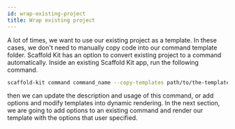 ```yaml
---
id: wrap-existing-project
title: Wrap existing project
---
```


A lot of times, we want to use our existing project as a template. In these
cases, we don't need to manually copy code into our command template folder.
Scaffold Kit has an option to convert existing project to a command
automatically. Inside an existing Scaffold Kit app, run the following command.

```bash
scaffold-kit command command_name --copy-templates path/to/the-templates
```

then we can update the description and usage of this command, or add options
and modify templates into dynamic rendering. In the next section, we are going
to add options to an existing command and render our template with the options
that user specified.
